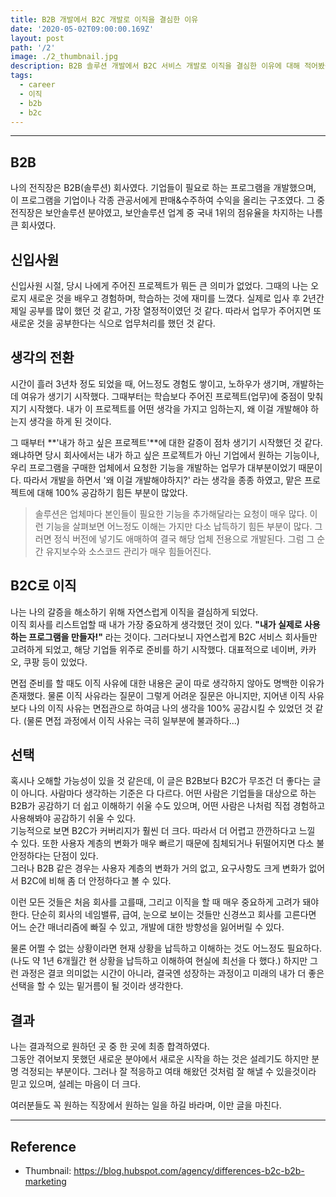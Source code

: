 ```yaml
---
title: B2B 개발에서 B2C 개발로 이직을 결심한 이유
date: '2020-05-02T09:00:00.169Z'
layout: post
path: '/2'
image: ./2_thumbnail.jpg
description: B2B 솔루션 개발에서 B2C 서비스 개발로 이직을 결심한 이유에 대해 적어봤습니다. (부제 - 회사를 잘 고르는 방법)
tags:
  - career
  - 이직
  - b2b
  - b2c
---
```


<!--more-->

---

## B2B

나의 전직장은 B2B(솔루션) 회사였다.
기업들이 필요로 하는 프로그램을 개발했으며, 이 프로그램을 기업이나 각종 관공서에게 판매&수주하여 수익을 올리는 구조였다.
그 중 전직장은 보안솔루션 분야였고, 보안솔루션 업계 중 국내 1위의 점유율을 차지하는 나름 큰 회사였다.

## 신입사원

신입사원 시절, 당시 나에게 주어진 프로젝트가 뭐든 큰 의미가 없었다.
그때의 나는 오로지 새로운 것을 배우고 경험하며, 학습하는 것에 재미를 느꼈다.
실제로 입사 후 2년간 제일 공부를 많이 했던 것 같고, 가장 열정적이였던 것 같다.
따라서 업무가 주어지면 또 새로운 것을 공부한다는 식으로 업무처리를 했던 것 같다.

## 생각의 전환

시간이 흘러 3년차 정도 되었을 때, 어느정도 경험도 쌓이고, 노하우가 생기며, 개발하는데 여유가 생기기 시작했다.
그때부터는 학습보다 주어진 프로젝트(업무)에 중점이 맞춰지기 시작했다.
내가 이 프로젝트를 어떤 생각을 가지고 임하는지, 왜 이걸 개발해야 하는지 생각을 하게 된 것이다.

그 때부터 **'내가 하고 싶은 프로젝트'**에 대한 갈증이 점차 생기기 시작했던 것 같다.
왜냐하면 당시 회사에서는 내가 하고 싶은 프로젝트가 아닌 기업에서 원하는 기능이나,
우리 프로그램을 구매한 업체에서 요청한 기능을 개발하는 업무가 대부분이었기 때문이다.
따라서 개발을 하면서 '왜 이걸 개발해야하지?' 라는 생각을 종종 하였고,
맡은 프로젝트에 대해 100% 공감하기 힘든 부분이 많았다.

> 솔루션은 업체마다 본인들이 필요한 기능을 추가해달라는 요청이 매우 많다. 이런 기능을 살펴보면 어느정도 이해는 가지만 다소 납득하기 힘든 부분이 많다. 그러면 정식 버전에 넣기도 애매하여 결국 해당 업체 전용으로 개발된다. 그럼 그 순간 유지보수와 소스코드 관리가 매우 힘들어진다.

## B2C로 이직

나는 나의 갈증을 해소하기 위해 자연스럽게 이직을 결심하게 되었다.  
이직 회사를 리스트업할 때 내가 가장 중요하게 생각했던 것이 있다. **"내가 실제로 사용하는 프로그램을 만들자!"** 라는 것이다.
그러다보니 자연스럽게 B2C 서비스 회사들만 고려하게 되었고, 해당 기업들 위주로 준비를 하기 시작했다.
대표적으로 네이버, 카카오, 쿠팡 등이 있었다.

면접 준비를 할 때도 이직 사유에 대한 내용은 굳이 따로 생각하지 않아도 명백한 이유가 존재했다.
물론 이직 사유라는 질문이 그렇게 어려운 질문은 아니지만,
지어낸 이직 사유보다 나의 이직 사유는 면접관으로 하여금 나의 생각을 100% 공감시킬 수 있었던 것 같다.
(물론 면접 과정에서 이직 사유는 극히 일부분에 불과하다...)

## 선택

혹시나 오해할 가능성이 있을 것 같은데, 이 글은 B2B보다 B2C가 무조건 더 좋다는 글이 아니다.
사람마다 생각하는 기준은 다 다르다. 어떤 사람은 기업들을 대상으로 하는 B2B가 공감하기 더 쉽고 이해하기 쉬울 수도 있으며,
어떤 사람은 나처럼 직접 경험하고 사용해봐야 공감하기 쉬울 수 있다.  
기능적으로 보면 B2C가 커버리지가 훨씬 더 크다. 따라서 더 어렵고 깐깐하다고 느낄 수 있다.
또한 사용자 계층의 변화가 매우 빠르기 때문에 침체되거나 뒤떨어지면 다소 불안정하다는 단점이 있다.  
그러나 B2B 같은 경우는 사용자 계층의 변화가 거의 없고, 요구사항도 크게 변화가 없어서 B2C에 비해 좀 더 안정하다고 볼 수 있다.

이런 모든 것들은 처음 회사를 고를때, 그리고 이직을 할 때 매우 중요하게 고려가 돼야한다.
단순히 회사의 네임밸류, 급여, 눈으로 보이는 것들만 신경쓰고 회사를 고른다면 어느 순간 매너리즘에 빠질 수 있고,
개발에 대한 방향성을 잃어버릴 수 있다.

물론 어쩔 수 없는 상황이라면 현재 상황을 납득하고 이해하는 것도 어느정도 필요하다.
(나도 약 1년 6개월간 현 상황을 납득하고 이해하여 현실에 최선을 다 했다.)
하지만 그런 과정은 결코 의미없는 시간이 아니라, 결국엔 성장하는 과정이고 미래의 내가 더 좋은 선택을 할 수 있는 밑거름이 될 것이라 생각한다.

## 결과

나는 결과적으로 원하던 곳 중 한 곳에 최종 합격하였다.  
그동안 겪어보지 못했던 새로운 분야에서 새로운 시작을 하는 것은 설레기도 하지만 분명 걱정되는 부분이다.
그러나 잘 적응하고 여태 해왔던 것처럼 잘 해낼 수 있을것이라 믿고 있으며, 설레는 마음이 더 크다.

여러분들도 꼭 원하는 직장에서 원하는 일을 하길 바라며, 이만 글을 마친다.

---

## Reference

- Thumbnail: https://blog.hubspot.com/agency/differences-b2c-b2b-marketing
